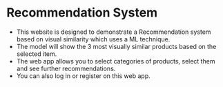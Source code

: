 # Recommendation System

* This website is designed to demonstrate a Recommendation system based on visual similarity which uses a ML technique.
* The model will show the 3 most visually similar products based on the selected item.
* The web app allows you to select categories of products, select them and see further recommendations.
* You can also log in or register on this web app.

